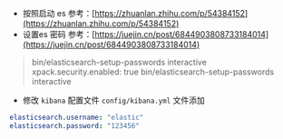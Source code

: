 * 按照启动 es
参考：[https://zhuanlan.zhihu.com/p/54384152](https://zhuanlan.zhihu.com/p/54384152)
* 设置es 密码
参考：[https://juejin.cn/post/6844903808733184014](https://juejin.cn/post/6844903808733184014)
> bin/elasticsearch-setup-passwords interactive
> xpack.security.enabled: true
> bin/elasticsearch-setup-passwords interactive
* 修改 `kibana` 配置文件 `config/kibana.yml` 文件添加
```yml
elasticsearch.username: "elastic"
elasticsearch.password: "123456"
```
